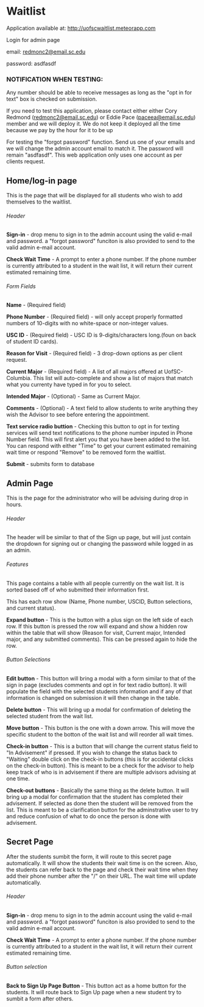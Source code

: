# Waitlist
Application available at: http://uofscwaitlist.meteorapp.com

Login for admin page

email: redmonc2@email.sc.edu

password: asdfasdf

### NOTIFICATION WHEN TESTING:

Any number should be able to receive messages as long as the "opt in for text" box is checked on submission.

If you need to test this application, please contact either either Cory Redmond (redmonc2@email.sc.edu) or Eddie Pace (paceea@email.sc.edu) member and we will deploy it. We do not keep it deployed all the time because we pay by the hour for it to be up

For testing the "forgot password" function. Send us one of your emails and we will change the admin account email to match it. The password will remain "asdfasdf". This web application only uses one account as per clients request.

## Home/log-in page
This is the page that will be displayed for all students who wish to add themselves to the waitlist. 
###### Header
**Sign-in** - drop menu to sign in to the admin account using the valid e-mail and password. a "forgot password" funciton is also provided to send to the valid admin e-mail account.

**Check Wait Time** - A prompt to enter a phone number. If the phone number is currently attributed to a student in the wait list, it will return their current estimated remaining time.

###### Form Fields
**Name** - (Required field)  

**Phone Number** - (Required field) - will only accept properly formatted numbers of 10-digits with no white-space or non-integer values.

**USC ID** - (Required field) - USC ID is 9-digits/characters long.(foun on back of student ID cards).

**Reason for Visit** - (Required field) - 3 drop-down options as per client request.

**Current Major** - (Required field) - A list of all majors offered at UofSC-Columbia. This list will auto-complete and show a list of majors that match what you currenty have typed in for you to select. 

**Intended Major** - (Optional) - Same as Current Major.

**Comments** - (Optional) - A text field to allow students to write anything they wish the Advisor to see before entering the appointment.

**Text service radio buttion** - Checking this button to opt in for texting services will send text notifications to the phone number inputed in Phone Number field. This will first alert you that you have been added to the list. You can respond with either "Time" to get your current estimated remaining wait time or respond "Remove" to be removed form the waitlist. 

**Submit** - submits form to database

## Admin Page
This is the page for the administrator who will be advising during drop in hours. 

###### Header
The header will be similar to that of the Sign up page, but will just contain the dropdown for signing out or changing the password while logged in as an admin.

###### Features
This page contains a table with all people currently on the wait list. It is sorted based off of who submitted their information first.

This has each row show (Name, Phone number, USCID, Button selections, and current status). 

**Expand button**  - This is the button with a plus sign on the left side of each row. If this button is pressed the row will expand and show a hidden row within the table that will show (Reason for visit, Current major, Intended major, and any submitted comments). This can be pressed again to hide the row.

###### Button Selections

**Edit button** - This button will bring a modal with a form similar to that of the sign in page (excludes comments and opt in for text radio button). It will populate the field with the selected students information and if any of that information is changed on submission it will then change in the table.

**Delete button** - This will bring up a modal for confirmation of deleting the selected student from the wait list.

**Move button** - This button is the one with a down arrow. This will move the specific student to the botton of the wait list and will reorder all wait times.

**Check-in button** - This is a button that will change the current status field to "In Advisement" if pressed. If you wish to change the status back to "Waiting" double click on the check-in buttons (this is for accidental clicks on the check-in button). This is meant to be a check for the advisor to help keep track of who is in advisement if there are multiple advisors advising at one time.

**Check-out buttons** - Basically the same thing as the delete button. It will bring up a modal for confirmation that the student has completed their advisement. If selected as done then the student will be removed from the list. This is meant to be a clarification button for the adminstrative user to try and reduce confusion of what to do once the person is done with advisement. 

## Secret Page
After the students sumbit the form, it will route to this secret page automatically. It will show the students their wait time is on the screen. Also, the students can refer back to the page and check their wait time when they add their phone number after the "/" on their URL. The wait time will update automatically. 
###### Header
**Sign-in** - drop menu to sign in to the admin account using the valid e-mail and password. a "forgot password" funciton is also provided to send to the valid admin e-mail account.

**Check Wait Time** - A prompt to enter a phone number. If the phone number is currently attributed to a student in the wait list, it will return their current estimated remaining time.

###### Button selection
**Back to Sign Up Page Button** - This button act as a home button for the students. It will route back to Sign Up page when a new student try to sumbit a form after others. 





